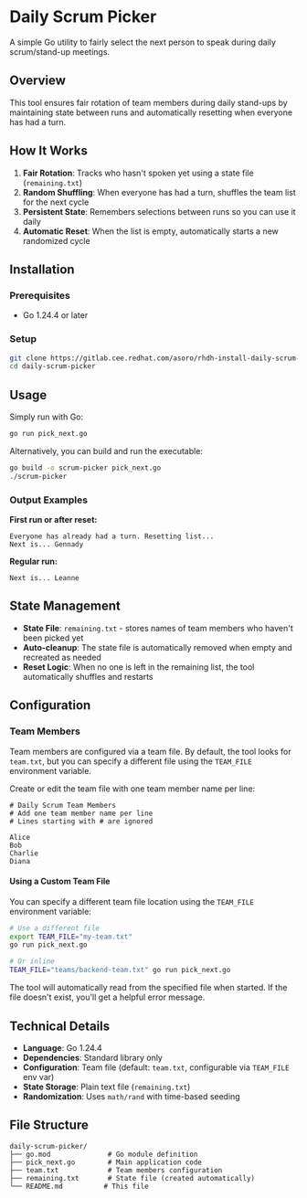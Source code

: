 # Daily Scrum Picker

A simple Go utility to fairly select the next person to speak during daily scrum/stand-up meetings.

## Overview

This tool ensures fair rotation of team members during daily stand-ups by maintaining state between runs and automatically resetting when everyone has had a turn.

## How It Works

1. **Fair Rotation**: Tracks who hasn't spoken yet using a state file (`remaining.txt`)
2. **Random Shuffling**: When everyone has had a turn, shuffles the team list for the next cycle
3. **Persistent State**: Remembers selections between runs so you can use it daily
4. **Automatic Reset**: When the list is empty, automatically starts a new randomized cycle

## Installation

### Prerequisites
- Go 1.24.4 or later

### Setup
```bash
git clone https://gitlab.cee.redhat.com/asoro/rhdh-install-daily-scrum-picker.git
cd daily-scrum-picker
```

## Usage

Simply run with Go:
```bash
go run pick_next.go
```

Alternatively, you can build and run the executable:
```bash
go build -o scrum-picker pick_next.go
./scrum-picker
```

### Output Examples

**First run or after reset:**
```
Everyone has already had a turn. Resetting list...
Next is... Gennady
```

**Regular run:**
```
Next is... Leanne
```

## State Management

- **State File**: `remaining.txt` - stores names of team members who haven't been picked yet
- **Auto-cleanup**: The state file is automatically removed when empty and recreated as needed
- **Reset Logic**: When no one is left in the remaining list, the tool automatically shuffles and restarts

## Configuration

### Team Members

Team members are configured via a team file. By default, the tool looks for `team.txt`, but you can specify a different file using the `TEAM_FILE` environment variable.

Create or edit the team file with one team member name per line:

```
# Daily Scrum Team Members
# Add one team member name per line
# Lines starting with # are ignored

Alice
Bob
Charlie
Diana
```

#### Using a Custom Team File

You can specify a different team file location using the `TEAM_FILE` environment variable:

```bash
# Use a different file
export TEAM_FILE="my-team.txt"
go run pick_next.go

# Or inline
TEAM_FILE="teams/backend-team.txt" go run pick_next.go
```

The tool will automatically read from the specified file when started. If the file doesn't exist, you'll get a helpful error message.

## Technical Details

- **Language**: Go 1.24.4
- **Dependencies**: Standard library only
- **Configuration**: Team file (default: `team.txt`, configurable via `TEAM_FILE` env var)
- **State Storage**: Plain text file (`remaining.txt`)
- **Randomization**: Uses `math/rand` with time-based seeding

## File Structure

```
daily-scrum-picker/
├── go.mod              # Go module definition
├── pick_next.go        # Main application code
├── team.txt            # Team members configuration
├── remaining.txt       # State file (created automatically)
└── README.md          # This file
``` 